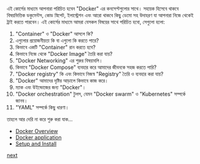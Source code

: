 <p>এই কোর্সের মাধ্যমে আপনারা পরিচিত হবেন "Docker" এর কনসেপ্টগুলোর সাথে। সহায়ক হিসেবে থাকবে বিষয়ভিত্তিক ডকুমেন্টস, কোড স্নিপেট, ইলাস্ট্রেশন এবং আরো থাকবে কিছু ডেমো সহ উদাহরণ যা আপনারা নিজে থেকেই ট্রাই করতে পারবেন। এই কোর্সের মাধ্যমে আমরা যেসকল বিষয়ের সাথে পরিচিত হবো, সেগুলো হলো:</p>


1. "Container" ও "Docker" আসলে কি?
2. এগুলোর প্রয়োজনীয়তা কি বা এগুলো কি করতে পারে?
3. কিভাবে একটি "Container" রান করতে হবে?
4. কিভাবে নিজে থেকে "Docker Image" তৈরি করা যায়?
5. "Docker Networking" এর শুরুর বিষয়াবলি। 
6. কিভাবে "Docker Compose" ব্যবহার করে আমাদের জীবনকে সহজ করতে পারি?
7. "Docker registry" কি এবং কিভাবে নিজস্ব "Registry" তৈরি ও ব্যবহার করা যায়?
8. "Docker" আমাদের দৃষ্টির আড়ালে কিভাবে কাজ করে।
9. ম্যাক এবং উইন্ডোজের জন্য "Docker"।
10. "Docker orchestration" টুলস, যেমন "Docker swarm" ও "Kubernetes" সম্পর্কে জানব।
1. "YAML" সম্পর্কে কিছু ধারণা। 

তাহলে আর দেরি না করে শুরু করা যাক...

* [Docker Overview](/Docker-introduction/Docker_overview.md)
* [Docker application](/Docker-introduction/Docker_overview.md)
* [Setup and Install](/Docker-introduction/Demo-setup_and_install_docker.md)

[next](https://github.com/Raisul191491/Docker-Beginner/blob/main/Docker-commands/Docker_commands.md)
